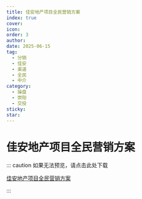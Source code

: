 ```yaml
---
title: 佳安地产项目全民营销方案
index: true
cover: 
icon: 
order: 3
author: 
date: 2025-06-15
tag:
  - 分销
  - 佳安
  - 渠道
  - 全民
  - 中介
category:
  - 操盘
  - 崇阳
  - 交投
sticky: 
star: 
---
```


# 佳安地产项目全民营销方案

::: caution 如果无法预览，请点击此处下载

[佳安地产项目全民营销方案](https://pan.811520.xyz/daoyi/佳安地产项目全民营销方案.pdf)

:::

<PDF url="https://pan.811520.xyz/daoyi/佳安地产项目全民营销方案.pdf" />
